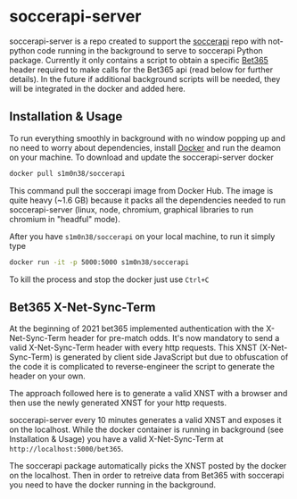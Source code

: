 # soccerapi-server

soccerapi-server is a repo created to support the
[soccerapi](https://github.com/S1M0N38/soccerapi) repo with not-python code
running in the background to serve to soccerapi Python package. Currently it
only contains a script to obtain a specific [Bet365](https://www.bet365.com/)
header required to make calls for the Bet365 api (read below for further details).
In the future if additional background scripts will be needed, they will be
integrated in the docker and added here.

## Installation & Usage

To run everything smoothly in background with no window popping up
and no need to worry about dependencies, install [Docker](https://www.docker.com/)
and run the deamon on your machine. To download and update the soccerapi-server
docker

```bash
docker pull s1m0n38/soccerapi
```

This command pull the soccerapi image from Docker Hub.
The image is quite heavy (~1.6 GB) because it packs all the dependencies
needed to run soccerapi-server (linux, node, chromium, graphical libraries to
run chromium in "headful" mode).

After you have `s1m0n38/soccerapi` on your local machine, to run it simply type

```bash
docker run -it -p 5000:5000 s1m0n38/soccerapi
```

To kill the process and stop the docker just use `Ctrl+C`

## Bet365 X-Net-Sync-Term

At the beginning of 2021 bet365 implemented authentication with the X-Net-Sync-Term
header for pre-match odds. It's now mandatory to send a valid X-Net-Sync-Term
header with every http requests. This XNST (X-Net-Sync-Term) is generated by
client side JavaScript but due to obfuscation of the code it is complicated to
reverse-engineer the script to generate the header on your own.

The approach followed here is to generate a valid XNST with a browser and then
use the newly generated XNST for your http requests.

soccerapi-server every 10 minutes generates a valid XNST and exposes it on the
localhost. While the docker container is running in background (see
Installation & Usage) you have a valid X-Net-Sync-Term at
`http://localhost:5000/bet365`.

The soccerapi package automatically picks the XNST posted by the docker on the
localhost. Then in order to retreive data from Bet365 with soccerapi you need
to have the docker running in the background.
